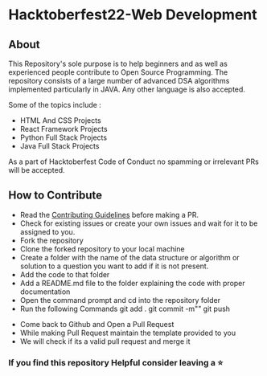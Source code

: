 
# Hacktoberfest22-Web Development
## About
This Repository's sole purpose is to help beginners and as well as experienced people contribute to Open Source Programming. The repository consists of a large number of advanced DSA algorithms implemented particularly in JAVA. Any other language is also accepted.

Some of the topics include :
* HTML And CSS Projects
* React Framework Projects
* Python Full Stack Projects
* Java Full Stack Projects


As a part of Hacktoberfest Code of Conduct no spamming or irrelevant PRs will be accepted.

## How to Contribute
- Read the [Contributing Guidelines](Contributing.md) before making a PR.
- Check for existing issues or create your own issues and wait for it to be assigned to you.
- Fork the repository
- Clone the forked repository to your local machine
- Create a folder with the name of the data structure or algorithm or solution to a question you want to add if it is not present.
- Add the code to that folder
- Add a README.md file to the folder explaining the code with proper documentation
- Open the command prompt and cd into the repository folder
- Run the following Commands
git add .
git commit -m"<Name of your Algorithm>"
git push

* Come back to Github and Open a Pull Request
* While making Pull Request maintain the template provided to you
* We will check if its a valid pull request and merge it

### If you find this repository Helpful consider leaving a :star:
